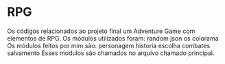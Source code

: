 # RPG
Os códigos relacionados ao projeto final um Adventure Game com elementos de RPG.
Os módulos utilizados foram:
random
json
os
colorama
Os módulos feitos por mim são:
personagem
historia
escolha
combates
salvamento
Esses modulos são chamados no arquivo chamado principal.